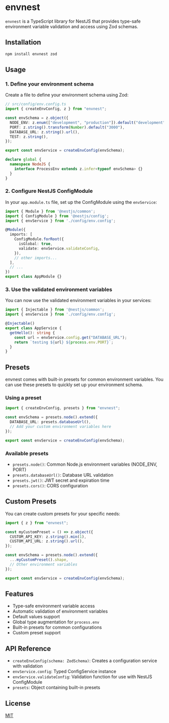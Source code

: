 # envnest

`envnest` is a TypeScript library for NestJS that provides type-safe environment variable validation and access using Zod schemas.

## Installation

```bash
npm install envnest zod
```

## Usage

### 1. Define your environment schema

Create a file to define your environment schema using Zod:

```typescript
// src/config/env.config.ts
import { createEnvConfig, z } from "envnest";

const envSchema = z.object({
  NODE_ENV: z.enum(["development", "production"]).default("development"),
  PORT: z.string().transform(Number).default("3000"),
  DATABASE_URL: z.string().url(),
  TEST: z.string(),
});

export const envService = createEnvConfig(envSchema);

declare global {
  namespace NodeJS {
    interface ProcessEnv extends z.infer<typeof envSchema> {}
  }
}
```

### 2. Configure NestJS ConfigModule

In your `app.module.ts` file, set up the ConfigModule using the `envService`:

```typescript
import { Module } from '@nestjs/common';
import { ConfigModule } from '@nestjs/config';
import { envService } from './config/env.config';

@Module({
  imports: [
    ConfigModule.forRoot({
      isGlobal: true,
      validate: envService.validateConfig,
    }),
    // other imports...
  ],
  // ...
})
export class AppModule {}
```

### 3. Use the validated environment variables

You can now use the validated environment variables in your services:

```typescript
import { Injectable } from '@nestjs/common';
import { envService } from './config/env.config';

@Injectable()
export class AppService {
  getHello(): string {
    const url = envService.config.get("DATABASE_URL");
    return `testing ${url} ${process.env.PORT}`;
  }
}
```

## Presets

envnest comes with built-in presets for common environment variables. You can use these presets to quickly set up your environment schema.

### Using a preset

```typescript
import { createEnvConfig, presets } from "envnest";

const envSchema = presets.node().extend({
  DATABASE_URL: presets.databaseUrl(),
  // Add your custom environment variables here
});

export const envService = createEnvConfig(envSchema);
```

### Available presets

- `presets.node()`: Common Node.js environment variables (NODE_ENV, PORT)
- `presets.databaseUrl()`: Database URL validation
- `presets.jwt()`: JWT secret and expiration time
- `presets.cors()`: CORS configuration

## Custom Presets

You can create custom presets for your specific needs:

```typescript
import { z } from "envnest";

const myCustomPreset = () => z.object({
  CUSTOM_API_KEY: z.string().min(1),
  CUSTOM_API_URL: z.string().url(),
});

const envSchema = presets.node().extend({
  ...myCustomPreset().shape,
  // Other environment variables
});

export const envService = createEnvConfig(envSchema);
```

## Features

- Type-safe environment variable access
- Automatic validation of environment variables
- Default values support
- Global type augmentation for `process.env`
- Built-in presets for common configurations
- Custom preset support

## API Reference

- `createEnvConfig(schema: ZodSchema)`: Creates a configuration service with validation
- `envService.config`: Typed ConfigService instance
- `envService.validateConfig`: Validation function for use with NestJS ConfigModule
- `presets`: Object containing built-in presets

## License

[MIT](LICENSE)
